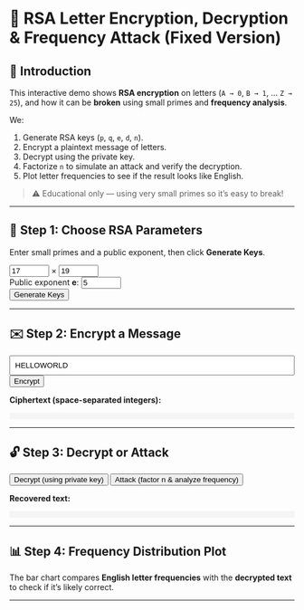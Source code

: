 # 🔐 RSA Letter Encryption, Decryption & Frequency Attack (Fixed Version)

## 🧭 Introduction

This interactive demo shows **RSA encryption** on letters (`A → 0`, `B → 1`, … `Z → 25`), and how it can be **broken** using small primes and **frequency analysis**.

We:
1. Generate RSA keys (`p`, `q`, `e`, `d`, `n`).
2. Encrypt a plaintext message of letters.
3. Decrypt using the private key.
4. Factorize `n` to simulate an attack and verify the decryption.
5. Plot letter frequencies to see if the result looks like English.

> ⚠️ Educational only — using very small primes so it’s easy to break!

---

## 🧮 Step 1: Choose RSA Parameters

Enter small primes and a public exponent, then click **Generate Keys**.

<input id="p" type="number" value="17" style="width:70px;"> × 
<input id="q" type="number" value="19" style="width:70px;">  
Public exponent **e**: <input id="e" type="number" value="5" style="width:70px;">  
<button onclick="generateKeys()">Generate Keys</button>

<div id="keyInfo" style="margin-top:10px;font-family:monospace;"></div>

---

## ✉️ Step 2: Encrypt a Message

<input id="plaintext" value="HELLOWORLD" style="width:100%;padding:8px;">  
<button onclick="encrypt()">Encrypt</button>

**Ciphertext (space-separated integers):**
<pre id="cipherOut" style="background:#f5f5f5;padding:6px;"></pre>

---

## 🔓 Step 3: Decrypt or Attack

<button onclick="decrypt()">Decrypt (using private key)</button>
<button onclick="attack()">Attack (factor n & analyze frequency)</button>

**Recovered text:**
<pre id="recoverOut" style="background:#f5f5f5;padding:6px;"></pre>

---

## 📊 Step 4: Frequency Distribution Plot

The bar chart compares **English letter frequencies** with the **decrypted text** to check if it’s likely correct.

<canvas id="freqPlot" width="700" height="350"></canvas>

---

<script src="https://cdn.jsdelivr.net/npm/chart.js"></script>
<script>
// ---- Basic math helpers ----
function egcd(a,b){if(b===0)return{g:a,x:1,y:0};const r=egcd(b,a%b);return{g:r.g,x:r.y,y:r.x-Math.floor(a/b)*r.y};}
function modInverse(a,m){const r=egcd(a,m);if(r.g!==1)return null;return (r.x%m+m)%m;}
function modPow(b,e,m){let r=1n,base=BigInt(b)%BigInt(m);e=BigInt(e);m=BigInt(m);
  while(e>0n){if(e&1n)r=(r*base)%m;base=(base*base)%m;e>>=1n;}return Number(r);}
function letterToNum(c){const n=c.toUpperCase().charCodeAt(0)-65;return(n>=0&&n<26)?n:null;}
function numToLetter(n){return String.fromCharCode(65+(n%26));}

// ---- RSA Key variables ----
let N = null;
let D = null;

// ---- Generate Keys ----
function generateKeys(){
  const p = parseInt(document.getElementById('p').value);
  const q = parseInt(document.getElementById('q').value);
  const e = parseInt(document.getElementById('e').value);
  const phi = (p - 1) * (q - 1);
  const d = modInverse(e, phi);
  N = p * q;
  D = d;
  document.getElementById('keyInfo').textContent = `n = ${N}, φ(n) = ${phi}, d = ${d}`;
}

// ---- Encrypt ----
function encrypt(){
  const text = document.getElementById('plaintext').value.replace(/[^A-Za-z]/g,'');
  const e = parseInt(document.getElementById('e').value);
  if (!N) return alert("Generate keys first!");
  const cipher = text.split('').map(ch => modPow(letterToNum(ch), e, N));
  document.getElementById('cipherOut').textContent = cipher.join(' ');
}

// ---- Decrypt ----
function decrypt(){
  if (!D || !N) return alert("Generate keys first!");
  const nums = document.getElementById('cipherOut').textContent.trim().split(/\s+/).map(Number);
  const plain = nums.map(c => numToLetter(modPow(c, D, N))).join('');
  document.getElementById('recoverOut').textContent = plain;
  plotFreq(plain);
}

// ---- Frequency Analysis Attack ----
const englishFreq = {a:.08167,b:.01492,c:.02782,d:.04253,e:.12702,f:.02228,g:.02015,h:.06094,i:.06966,j:.00153,k:.00772,l:.04025,m:.02406,n:.06749,o:.07507,p:.01929,q:.00095,r:.05987,s:.06327,t:.09056,u:.02758,v:.00978,w:.02360,x:.00150,y:.01974,z:.00074};

function factorSmall(n){
  for(let i=2;i*i<=n;i++) if(n%i===0) return [i,n/i];
  return [n];
}

function chiSquared(text){
  const counts={};let total=0;
  for(const ch of text.toLowerCase()){if(ch>='a'&&ch<='z'){counts[ch]=(counts[ch]||0)+1;total++;}}
  let s=0;for(const c in englishFreq){const obs=(counts[c]||0)/total;const exp=englishFreq[c];s+=Math.pow(obs-exp,2)/exp;}
  return s;
}

function attack(){
  const e = parseInt(document.getElementById('e').value);
  const n = N;
  const [p,q] = factorSmall(n);
  const phi = (p-1)*(q-1);
  const d = modInverse(e,phi);
  const nums = document.getElementById('cipherOut').textContent.trim().split(/\s+/).map(Number);
  const plain = nums.map(c => numToLetter(modPow(c, d, n))).join('');
  const score = chiSquared(plain);
  document.getElementById('recoverOut').textContent = `[Attack Result]\np=${p}, q=${q}, d=${d}\nPlaintext: ${plain}\nChi² score: ${score.toFixed(4)}`;
  plotFreq(plain);
}

// ---- Plot English vs Decrypted Frequencies ----
function plotFreq(text){
  const freq={};let total=0;
  for(const ch of text.toLowerCase()){if(ch>='a'&&ch<='z'){freq[ch]=(freq[ch]||0)+1;total++;}}
  const letters=Object.keys(englishFreq);
  const english=letters.map(l=>englishFreq[l]*100);
  const observed=letters.map(l=>((freq[l]||0)/total)*100);
  const ctx=document.getElementById('freqPlot').getContext('2d');
  if(window.freqChart)window.freqChart.destroy();
  window.freqChart=new Chart(ctx,{
    type:'bar',
    data:{labels:letters,
      datasets:[
        {label:'English %',data:english,backgroundColor:'rgba(54,162,235,0.5)'},
        {label:'Decrypted %',data:observed,backgroundColor:'rgba(255,99,132,0.5)'}
      ]},
    options:{responsive:false,scales:{y:{beginAtZero:true,title:{display:true,text:'Frequency (%)'}}}}
  });
}
</script>
